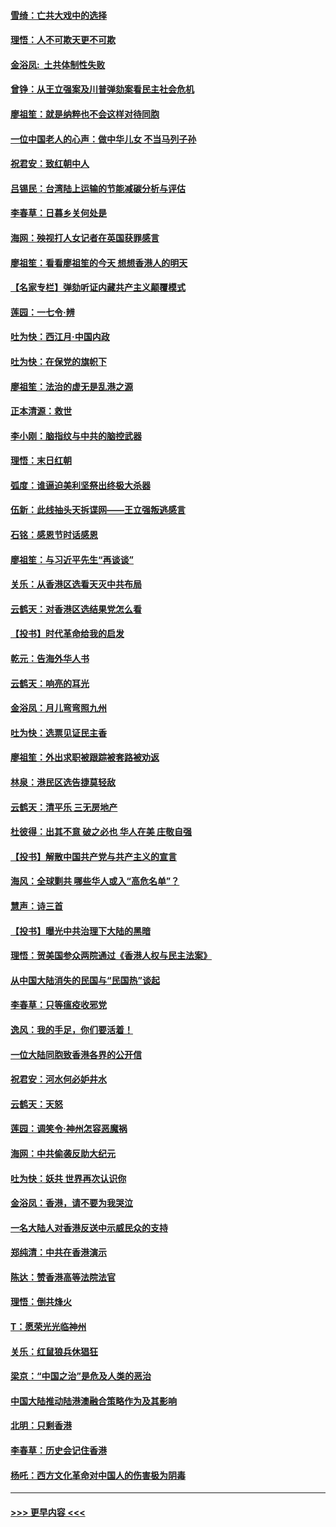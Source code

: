 #### [雪绮：亡共大戏中的选择](../pages/nsc993/n11699922.md?t=12050811) 
#### [理悟：人不可欺天更不可欺](../pages/nsc993/n11699657.md?t=12050811) 
#### [金浴凤:  土共体制性失败](../pages/nsc993/n11699361.md?t=12050811) 
#### [曾铮：从王立强案及川普弹劾案看民主社会危机](../pages/nsc993/n11699318.md?t=12050811) 
#### [廖祖笙：就是纳粹也不会这样对待同胞](../pages/nsc993/n11697658.md?t=12050811) 
#### [一位中国老人的心声：做中华儿女 不当马列子孙](../pages/nsc993/n11697525.md?t=12050811) 
#### [祝君安：致红朝中人](../pages/nsc993/n11697518.md?t=12050811) 
#### [吕锡民：台湾陆上运输的节能减碳分析与评估](../pages/nsc993/n11694983.md?t=12050811) 
#### [李春草：日暮乡关何处是](../pages/nsc993/n11694805.md?t=12050811) 
#### [海网：殃视打人女记者在英国获罪感言](../pages/nsc993/n11693832.md?t=12050811) 
#### [廖祖笙：看看廖祖笙的今天 想想香港人的明天](../pages/nsc993/n11693707.md?t=12050811) 
#### [【名家专栏】弹劾听证内藏共产主义颠覆模式](../pages/nsc993/n11693563.md?t=12050811) 
#### [莲园：一七令‧辨](../pages/nsc993/n11692558.md?t=12050811) 
#### [吐为快：西江月·中国内政](../pages/nsc993/n11692071.md?t=12050811) 
#### [吐为快：在保党的旗帜下](../pages/nsc993/n11691188.md?t=12050811) 
#### [廖祖笙：法治的虚无是乱港之源](../pages/nsc993/n11690605.md?t=12050811) 
#### [正本清源：救世](../pages/nsc993/n11689134.md?t=12050811) 
#### [李小刚：脑指纹与中共的脑控武器](../pages/nsc993/n11688900.md?t=12050811) 
#### [理悟：末日红朝](../pages/nsc993/n11688829.md?t=12050811) 
#### [弧度：谁逼迫美利坚祭出终极大杀器](../pages/nsc993/n11688735.md?t=12050811) 
#### [伍新：此线抽头天拆谍网——王立强叛逃感言](../pages/nsc993/n11687981.md?t=12050811) 
#### [石铭：感恩节时话感恩](../pages/nsc993/n11687568.md?t=12050811) 
#### [廖祖笙：与习近平先生“再谈谈”](../pages/nsc993/n11687005.md?t=12050811) 
#### [关乐：从香港区选看天灭中共布局](../pages/nsc993/n11686647.md?t=12050811) 
#### [云鹤天：对香港区选结果党怎么看](../pages/nsc993/n11686216.md?t=12050811) 
#### [【投书】时代革命给我的启发](../pages/nsc993/n11684287.md?t=12050811) 
#### [乾元：告海外华人书](../pages/nsc993/n11684044.md?t=12050811) 
#### [云鹤天：响亮的耳光](../pages/nsc993/n11684254.md?t=12050811) 
#### [金浴凤：月儿弯弯照九州](../pages/nsc993/n11684231.md?t=12050811) 
#### [吐为快：选票见证民主香](../pages/nsc993/n11684206.md?t=12050811) 
#### [廖祖笙：外出求职被跟踪被套路被劝返](../pages/nsc993/n11683874.md?t=12050811) 
#### [林泉：港民区选告捷莫轻敌](../pages/nsc993/n11683930.md?t=12050811) 
#### [云鹤天：清平乐 三无房地产](../pages/nsc993/n11681521.md?t=12050811) 
#### [杜彼得：出其不意 破之必也 华人在美 庄敬自强](../pages/nsc993/n11679554.md?t=12050811) 
#### [【投书】解散中国共产党与共产主义的宣言](../pages/nsc993/n11679177.md?t=12050811) 
#### [海风：全球剿共 哪些华人或入“高危名单”？](../pages/nsc993/n11678617.md?t=12050811) 
#### [慧声：诗三首](../pages/nsc993/n11678848.md?t=12050811) 
#### [【投书】曝光中共治理下大陆的黑暗](../pages/nsc993/n11678674.md?t=12050811) 
#### [理悟：贺美国参众两院通过《香港人权与民主法案》](../pages/nsc993/n11678104.md?t=12050811) 
#### [从中国大陆消失的民国与“民国热”谈起](../pages/nsc993/n11678075.md?t=12050811) 
#### [李春草：只等瘟疫收邪党](../pages/nsc993/n11677308.md?t=12050811) 
#### [逸风：我的手足，你们要活着！](../pages/nsc993/n11676352.md?t=12050811) 
#### [一位大陆同胞致香港各界的公开信](../pages/nsc993/n11675761.md?t=12050811) 
#### [祝君安：河水何必妒井水](../pages/nsc993/n11675746.md?t=12050811) 
#### [云鹤天：天怒](../pages/nsc993/n11675718.md?t=12050811) 
#### [莲园：调笑令‧神州怎容恶魔祸](../pages/nsc993/n11675648.md?t=12050811) 
#### [海网：中共偷袭反助大纪元](../pages/nsc993/n11673515.md?t=12050811) 
#### [吐为快：妖共 世界再次认识你](../pages/nsc993/n11673506.md?t=12050811) 
#### [金浴凤：香港，请不要为我哭泣](../pages/nsc993/n11673248.md?t=12050811) 
#### [一名大陆人对香港反送中示威民众的支持](../pages/nsc993/n11672615.md?t=12050811) 
#### [郑纯清：中共在香港演示](../pages/nsc993/n11670539.md?t=12050811) 
#### [陈达：赞香港高等法院法官](../pages/nsc993/n11669542.md?t=12050811) 
#### [理悟：倒共烽火](../pages/nsc993/n11668844.md?t=12050811) 
#### [T：愿荣光光临神州](../pages/nsc993/n11668421.md?t=12050811) 
#### [关乐：红鼠狼兵休猖狂](../pages/nsc993/n11668378.md?t=12050811) 
#### [梁京：“中国之治”是危及人类的恶治](../pages/nsc993/n11668328.md?t=12050811) 
#### [中国大陆推动陆港澳融合策略作为及其影响](../pages/nsc993/n11668157.md?t=12050811) 
#### [北明：只剩香港](../pages/nsc993/n11668002.md?t=12050811) 
#### [李春草：历史会记住香港](../pages/nsc993/n11667927.md?t=12050811) 
#### [杨吒：西方文化革命对中国人的伤害极为阴毒](../pages/nsc993/n11664521.md?t=12050811) 

----
#### [ >>> 更早内容 <<< ](../indexes/nsc993-earlier.md)
